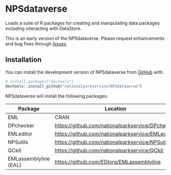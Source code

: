 # NPSdataverse
Loads a suite of R packages for creating and manipulating data packages including interacting with DataStore.

This is an early version of the NPSdataverse. Please request enhancements and bug fixes through [Issues](https://github.com/nationalparkservice/NPSdataverse/issues).

## Installation

You can install the development version of NPSdataverse from [GitHub](https://github.com/) with:

``` r
# install.packages("devtools")
devtools::install_github("nationalparkservice/NPSdataverse")
```

NPSdataverse will install the following packages:

| Package | Location|
|---------|---------|
|EML|CRAN|
|DPchecker| https://github.com/nationalparkservice/DPchecker|
|EMLeditor| https://github.com/nationalparkservice/EMLeditor|
|NPSutils| https://github.com/nationalparkservice/NPSutils|
|QCkit| https://github.com/nationalparkservice/QCkit|
|EMLassemblyline (EAL)| https://github.com/EDIorg/EMLassemblyline|

